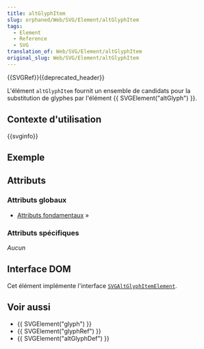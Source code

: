 ```yaml
---
title: altGlyphItem
slug: orphaned/Web/SVG/Element/altGlyphItem
tags:
  - Element
  - Reference
  - SVG
translation_of: Web/SVG/Element/altGlyphItem
original_slug: Web/SVG/Element/altGlyphItem
---
```


{{SVGRef}}{{deprecated_header}}

L'élément `altGlyphItem` fournit un ensemble de candidats pour la substitution de glyphes par l'élément {{ SVGElement("altGlyph") }}.

## Contexte d'utilisation

{{svginfo}}

## Exemple

## Attributs

### Attributs globaux

- [Attributs fondamentaux](/fr/docs/Web/SVG/Attribute#Core) »

### Attributs spécifiques

_Aucun_

## Interface DOM

Cet élément implémente l'interface [`SVGAltGlyphItemElement`](/fr/docs/Web/API/SVGAltGlyphItemElement).

## Voir aussi

- {{ SVGElement("glyph") }}
- {{ SVGElement("glyphRef") }}
- {{ SVGElement("altGlyphDef") }}
